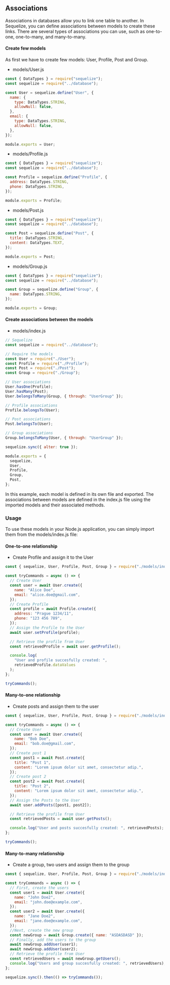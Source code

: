 ## Associations

Associations in databases allow you to link one table to another. In Sequelize, you can define associations between models to create these links. There are several types of associations you can use, such as one-to-one, one-to-many, and many-to-many.

#### Create few models

As first we have to create few models: User, Profile, Post and Group.

- models/User.js

```javascript
const { DataTypes } = require("sequelize");
const sequelize = require("../database");

const User = sequelize.define("User", {
  name: {
    type: DataTypes.STRING,
    allowNull: false,
  },
  email: {
    type: DataTypes.STRING,
    allowNull: false,
  },
});

module.exports = User;
```

- models/Profile.js

```javascript
const { DataTypes } = require("sequelize");
const sequelize = require("../database");

const Profile = sequelize.define("Profile", {
  address: DataTypes.STRING,
  phone: DataTypes.STRING,
});

module.exports = Profile;
```

- models/Post.js

```javascript
const { DataTypes } = require("sequelize");
const sequelize = require("../database");

const Post = sequelize.define("Post", {
  title: DataTypes.STRING,
  content: DataTypes.TEXT,
});

module.exports = Post;
```

- models/Group.js

```javascript
const { DataTypes } = require("sequelize");
const sequelize = require("../database");

const Group = sequelize.define("Group", {
  name: DataTypes.STRING,
});

module.exports = Group;
```

#### Create associations between the models

- models/index.js

```javascript
// Sequelize
const sequelize = require("../database");

// Require the models
const User = require("./User");
const Profile = require("./Profile");
const Post = require("./Post");
const Group = require("./Group");

// User associations
User.hasOne(Profile);
User.hasMany(Post);
User.belongsToMany(Group, { through: "UserGroup" });

// Profile associations
Profile.belongsTo(User);

// Post associations
Post.belongsTo(User);

// Group associations
Group.belongsToMany(User, { through: "UserGroup" });

sequelize.sync({ alter: true });

module.exports = {
  sequelize,
  User,
  Profile,
  Group,
  Post,
};
```

In this example, each model is defined in its own file and exported. The associations between models are defined in the index.js file using the imported models and their associated methods.

### Usage

To use these models in your Node.js application, you can simply import them from the models/index.js file:

#### One-to-one relationship

- Create Profile and assign it to the User

```javascript
const { sequelize, User, Profile, Post, Group } = require("./models/index");

const tryCommands = async () => {
  // Create User
  const user = await User.create({
    name: "Alice Doe",
    email: "alice.doe@gmail.com",
  });
  // Create Profile
  const profile = await Profile.create({
    address: "Prague 1234/11",
    phone: "123 456 789",
  });
  // Assign the Profile to the User
  await user.setProfile(profile);

  // Retrieve the profile from User
  const retrievedProfile = await user.getProfile();

  console.log(
    "User and profile succesfully created: ",
    retrievedProfile.dataValues
  );
};

tryCommands();
```

#### Many-to-one relationship

- Create posts and assign them to the user

```javascript
const { sequelize, User, Profile, Post, Group } = require("./models/index");

const tryCommands = async () => {
  // Create User
  const user = await User.create({
    name: "Bob Doe",
    email: "bob.doe@gmail.com",
  });
  // Create post 1
  const post1 = await Post.create({
    title: "Post 1",
    content: "Lorem ipsum dolor sit amet, consectetur adip.",
  });
  // Create post 2
  const post2 = await Post.create({
    title: "Post 2",
    content: "Lorem ipsum dolor sit amet, consectetur adip.",
  });
  // Assign the Posts to the User
  await user.addPosts([post1, post2]);

  // Retrieve the profile from User
  const retrievedPosts = await user.getPosts();

  console.log("User and posts succesfully created: ", retrievedPosts);
};

tryCommands();
```

#### Many-to-many relationship

- Create a group, two users and assign them to the group

```javascript
const { sequelize, User, Profile, Post, Group } = require("./models/index");

const tryCommands = async () => {
  // First, create the users
  const user1 = await User.create({
    name: "John Doe2",
    email: "john.doe@example.com",
  });
  const user2 = await User.create({
    name: "Jane Doe2",
    email: "jane.doe@example.com",
  });
  //Next, create the new group
  const newGroup = await Group.create({ name: "ASDASDASD" });
  // Finally, add the users to the group
  await newGroup.addUser(user1);
  await newGroup.addUser(user2);
  // Retrieve the profile from User
  const retrievedUsers = await newGroup.getUsers();
  console.log("Users and group succesfully created: ", retrievedUsers);
};

sequelize.sync().then(() => tryCommands());
```
